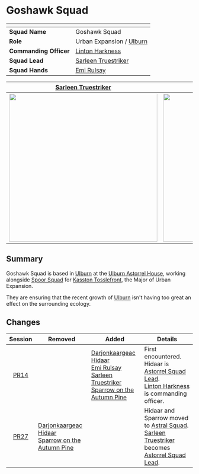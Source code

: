 # Goshawk Squad

| []() | |
| --- | --- |
| **Squad Name** | Goshawk Squad | squad.2
| **Role** | Urban Expansion / [Ulburn](../../../places/villages/ulburn.md) |
| **Commanding Officer** | [Linton Harkness](../../../characters/linton-harkness.md) |
| **Squad Lead** | [Sarleen Truestriker](../../../characters/sarleen-truestriker.md) |
| **Squad Hands** | [Emi Rulsay](../../../characters/emi-rulsay.md) |

| [Sarleen Truestriker](../../../characters/sarleen-truestriker.md) | [Emi Rulsay](../../../characters/emi-rulsay.md) |||
|:---:|:---:|:---:|:---:|
| <img src="https://raw.githubusercontent.com/jesskelsall/astarus-images/main/characters/portraits/imageid.png" height="400" /> | <img src="https://raw.githubusercontent.com/jesskelsall/astarus-images/main/characters/portraits/imageid.png" height="400" /> | <img src="https://raw.githubusercontent.com/jesskelsall/astarus-images/main/characters/portraits/imageid.png" height="400" /> | <img src="https://raw.githubusercontent.com/jesskelsall/astarus-images/main/characters/portraits/imageid.png" height="400" /> | 

## Summary

Goshawk Squad is based in [Ulburn](../../../places/villages/ulburn.md) at the [Ulburn Astorrel House](../../../places/buildings/ulburn-astorrel-house.md), working alongside [Spoor Squad](spoor-squad.md) for [Kasston Tosslefront](../../../characters/kasston-tosslefront.md), the Major of Urban Expansion.

They are ensuring that the recent growth of [Ulburn](../../../places/villages/ulburn.md) isn't having too great an effect on the surrounding ecology.

## Changes

| Session | Removed | Added | Details |
|:---:| --- | --- | --- |
| [PR14](../../../sessions/completed/PR14.md) || [Darjonkaargeac Hidaar](../../../characters/darjonkaargeac-hidaar.md)<br>[Emi Rulsay](../../../characters/emi-rulsay.md)<br>[Sarleen Truestriker](../../../characters/sarleen-truestriker.md)<br>[Sparrow on the Autumn Pine](../../../characters/sparrow-on-the-autumn-pine.md) | First encountered.<br>Hidaar is [Astorrel Squad Lead](../ranks/astorrel-squad-lead.md).<br>[Linton Harkness](../../../characters/linton-harkness.md) is commanding officer. |
| [PR27](../../../sessions/completed/PR27.md) | [Darjonkaargeac Hidaar](../../../characters/darjonkaargeac-hidaar.md)<br>[Sparrow on the Autumn Pine](../../../characters/sparrow-on-the-autumn-pine.md) || Hidaar and Sparrow moved to [Astral Squad](astral-squad.md).<br>[Sarleen Truestriker](../../../characters/sarleen-truestriker.md) becomes [Astorrel Squad Lead](../ranks/astorrel-squad-lead.md).
